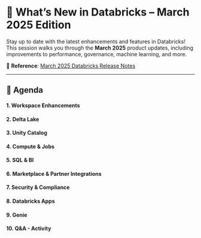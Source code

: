 # 🚀 What’s New in Databricks – March 2025 Edition

Stay up to date with the latest enhancements and features in Databricks! This session walks you through the **March 2025** product updates, including improvements to performance, governance, machine learning, and more.

🔗 **Reference**: [March 2025 Databricks Release Notes](https://learn.microsoft.com/en-in/azure/databricks/release-notes/product/2025/march)

---

## 📅 Agenda

#### 1. Workspace Enhancements
#### 2. Delta Lake
#### 3. Unity Catalog
#### 4. Compute & Jobs
#### 5. SQL & BI
#### 6. Marketplace & Partner Integrations
#### 7. Security & Compliance
#### 8. Databricks Apps
#### 9. Genie
#### 10. Q&A - Activity

